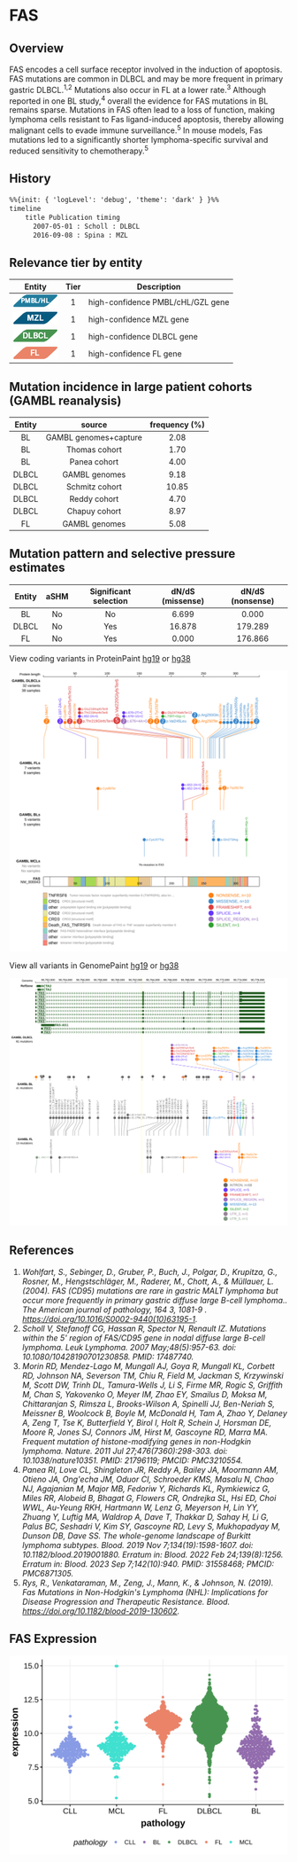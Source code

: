 # FAS

## Overview
FAS encodes a cell surface receptor involved in the induction of apoptosis. FAS mutations are common in DLBCL and may be more frequent in primary gastric DLBCL.<sup>1,2</sup> Mutations also occur in FL at a lower rate.<sup>3</sup> Although reported in one BL study,<sup>4</sup> overall the evidence for FAS mutations in BL remains sparse. Mutations in FAS often lead to a loss of function, making lymphoma cells resistant to Fas ligand-induced apoptosis, thereby allowing malignant cells to evade immune surveillance.<sup>5</sup> In mouse models, Fas mutations led to a significantly shorter lymphoma-specific survival and reduced sensitivity to chemotherapy.<sup>5</sup>
## History
```mermaid
%%{init: { 'logLevel': 'debug', 'theme': 'dark' } }%%
timeline
    title Publication timing
      2007-05-01 : Scholl : DLBCL
      2016-09-08 : Spina : MZL
```

## Relevance tier by entity

|Entity|Tier|Description                           |
|:------:|:----:|--------------------------------------|
|![PMBL](images/icons/PMBL_tier1.png)|1|high-confidence PMBL/cHL/GZL gene|
|![MZL](images/icons/MZL_tier1.png)|1|high-confidence MZL gene|
|![DLBCL](images/icons/DLBCL_tier1.png) |1   |high-confidence DLBCL gene            |
|![FL](images/icons/FL_tier1.png)    |1   |high-confidence FL gene               |

## Mutation incidence in large patient cohorts (GAMBL reanalysis)

|Entity|source               |frequency (%)|
|:------:|:---------------------:|:-------------:|
|BL    |GAMBL genomes+capture| 2.08        |
|BL    |Thomas cohort        | 1.70        |
|BL    |Panea cohort         | 4.00        |
|DLBCL |GAMBL genomes        | 9.18        |
|DLBCL |Schmitz cohort       |10.85        |
|DLBCL |Reddy cohort         | 4.70        |
|DLBCL |Chapuy cohort        | 8.97        |
|FL    |GAMBL genomes        | 5.08        |

## Mutation pattern and selective pressure estimates

|Entity|aSHM|Significant selection|dN/dS (missense)|dN/dS (nonsense)|
|:------:|:----:|:---------------------:|:----------------:|:----------------:|
|BL    |No  |No                   | 6.699          |  0.000         |
|DLBCL |No  |Yes                  |16.878          |179.289         |
|FL    |No  |Yes                  | 0.000          |176.866         |


View coding variants in ProteinPaint [hg19](https://morinlab.github.io/LLMPP/GAMBL/FAS_protein.html)  or [hg38](https://morinlab.github.io/LLMPP/GAMBL/FAS_protein_hg38.html)

![](images/proteinpaint/FAS_NM_000043.svg)

View all variants in GenomePaint [hg19](https://morinlab.github.io/LLMPP/GAMBL/FAS.html)  or [hg38](https://morinlab.github.io/LLMPP/GAMBL/FAS_hg38.html)

![](images/proteinpaint/FAS.svg)

## References

1. *Wohlfart, S., Sebinger, D., Gruber, P., Buch, J., Polgar, D., Krupitza, G., Rosner, M., Hengstschläger, M., Raderer, M., Chott, A., & Müllauer, L. (2004). FAS (CD95) mutations are rare in gastric MALT lymphoma but occur more frequently in primary gastric diffuse large B-cell lymphoma.. The American journal of pathology, 164 3, 1081-9 . https://doi.org/10.1016/S0002-9440(10)63195-1.*
2. *Scholl V, Stefanoff CG, Hassan R, Spector N, Renault IZ. Mutations within the 5' region of FAS/CD95 gene in nodal diffuse large B-cell lymphoma. Leuk Lymphoma. 2007 May;48(5):957-63. doi: 10.1080/10428190701230858. PMID: 17487740.*
3. *Morin RD, Mendez-Lago M, Mungall AJ, Goya R, Mungall KL, Corbett RD, Johnson NA, Severson TM, Chiu R, Field M, Jackman S, Krzywinski M, Scott DW, Trinh DL, Tamura-Wells J, Li S, Firme MR, Rogic S, Griffith M, Chan S, Yakovenko O, Meyer IM, Zhao EY, Smailus D, Moksa M, Chittaranjan S, Rimsza L, Brooks-Wilson A, Spinelli JJ, Ben-Neriah S, Meissner B, Woolcock B, Boyle M, McDonald H, Tam A, Zhao Y, Delaney A, Zeng T, Tse K, Butterfield Y, Birol I, Holt R, Schein J, Horsman DE, Moore R, Jones SJ, Connors JM, Hirst M, Gascoyne RD, Marra MA. Frequent mutation of histone-modifying genes in non-Hodgkin lymphoma. Nature. 2011 Jul 27;476(7360):298-303. doi: 10.1038/nature10351. PMID: 21796119; PMCID: PMC3210554.*
4. *Panea RI, Love CL, Shingleton JR, Reddy A, Bailey JA, Moormann AM, Otieno JA, Ong'echa JM, Oduor CI, Schroeder KMS, Masalu N, Chao NJ, Agajanian M, Major MB, Fedoriw Y, Richards KL, Rymkiewicz G, Miles RR, Alobeid B, Bhagat G, Flowers CR, Ondrejka SL, Hsi ED, Choi WWL, Au-Yeung RKH, Hartmann W, Lenz G, Meyerson H, Lin YY, Zhuang Y, Luftig MA, Waldrop A, Dave T, Thakkar D, Sahay H, Li G, Palus BC, Seshadri V, Kim SY, Gascoyne RD, Levy S, Mukhopadyay M, Dunson DB, Dave SS. The whole-genome landscape of Burkitt lymphoma subtypes. Blood. 2019 Nov 7;134(19):1598-1607. doi: 10.1182/blood.2019001880. Erratum in: Blood. 2022 Feb 24;139(8):1256. Erratum in: Blood. 2023 Sep 7;142(10):940. PMID: 31558468; PMCID: PMC6871305.*
5. *Rys, R., Venkataraman, M., Zeng, J., Mann, K., & Johnson, N. (2019). Fas Mutations in Non-Hodgkin's Lymphoma (NHL): Implications for Disease Progression and Therapeutic Resistance. Blood. https://doi.org/10.1182/blood-2019-130602.*
## FAS Expression
![](images/gene_expression/FAS_by_pathology.svg)
<!-- ORIGIN: schollMutationsRegionFAS2007 -->
<!-- DLBCL: schollMutationsRegionFAS2007 -->
<!-- MZL: spinaGeneticsNodalMarginal2016b -->
